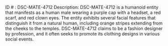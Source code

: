 ID # : DSC-MATE-4712
Description: DSC-MATE-4712 is a humanoid entity that manifests as a human male wearing a purple cap with a headset, a red scarf, and red clown eyes. The entity exhibits several facial features that distinguish it from a natural human, including orange stripes extending from the cheeks to the temples. DSC-MATE-4712 claims to be a fashion designer by profession, and it often seeks to promote its clothing designs in various social events.